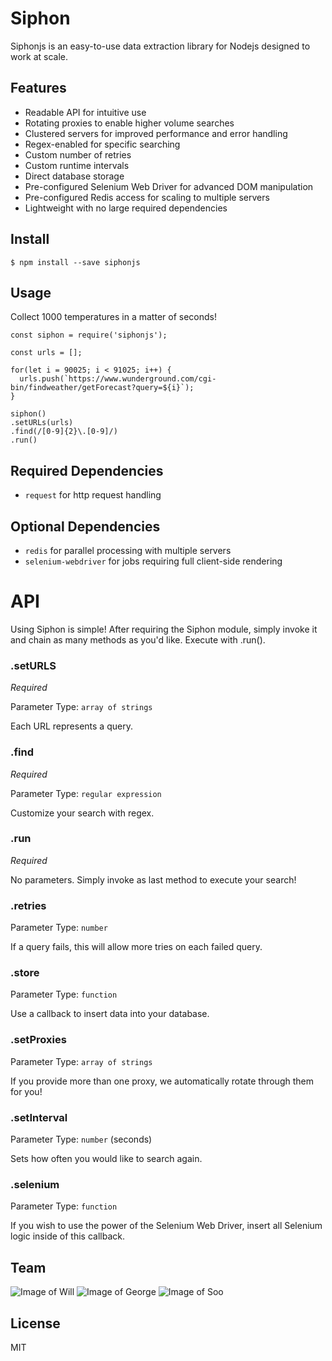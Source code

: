 # Siphon
Siphonjs is an easy-to-use data extraction library for Nodejs designed to work at scale.

## Features

- Readable API for intuitive use
- Rotating proxies to enable higher volume searches 
- Clustered servers for improved performance and error handling
- Regex-enabled for specific searching
- Custom number of retries
- Custom runtime intervals
- Direct database storage
- Pre-configured Selenium Web Driver for advanced DOM manipulation
- Pre-configured Redis access for scaling to multiple servers
- Lightweight with no large required dependencies

## Install
```
$ npm install --save siphonjs
```

## Usage

Collect 1000 temperatures in a matter of seconds!

```
const siphon = require('siphonjs');

const urls = [];

for(let i = 90025; i < 91025; i++) {
  urls.push(`https://www.wunderground.com/cgi-bin/findweather/getForecast?query=${i}`);
}

siphon()
.setURLs(urls)
.find(/[0-9]{2}\.[0-9]/)
.run()
```

## Required Dependencies

- `request` for http request handling

## Optional Dependencies

- `redis` for parallel processing with multiple servers
- `selenium-webdriver` for jobs requiring full client-side rendering

# API

Using Siphon is simple! After requiring the Siphon module, simply invoke it and chain as many methods as you'd like. Execute with .run().

### .setURLS

*Required*

Parameter Type: `array of strings`

Each URL represents a query.

### .find

*Required*

Parameter Type: `regular expression`

Customize your search with regex.

### .run

*Required*

No parameters. Simply invoke as last method to execute your search!

### .retries

Parameter Type: `number`

If a query fails, this will allow more tries on each failed query.

### .store

Parameter Type: `function`

Use a callback to insert data into your database.

### .setProxies

Parameter Type: `array of strings`

If you provide more than one proxy, we automatically rotate through them for you!

### .setInterval

Parameter Type: `number` (seconds)

Sets how often you would like to search again. 

### .selenium

Parameter Type: `function`

If you wish to use the power of the Selenium Web Driver, insert all Selenium logic inside of this callback.



## Team

![Image of Will](https://avatars0.githubusercontent.com/u/7759384?v=3&s=150)
![Image of George](https://avatars3.githubusercontent.com/u/18508195?v=3&s=150)
![Image of Soo](https://avatars1.githubusercontent.com/u/15530782?v=3&s=150)

## License

MIT


